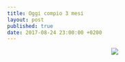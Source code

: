 ```yaml
---
title: Oggi compio 3 mesi
layout: post
published: true
date: 2017-08-24 23:00:00 +0200
---
```

<p align="center">
  <img src="https://farm5.staticflickr.com/4365/36644166181_235b85bf0b_o.jpg">
</p>